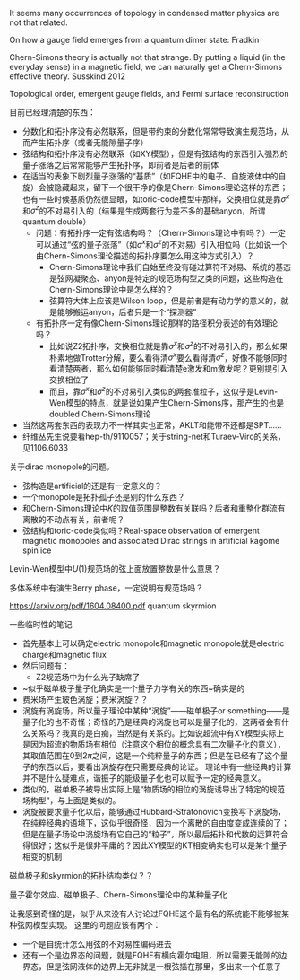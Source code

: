 It seems many occurrences of topology in condensed matter physics are not that related.

On how a gauge field emerges from a quantum dimer state: Fradkin 

Chern-Simons theory is actually not that strange. By putting a liquid (in the everyday sense) in a magnetic field, 
we can naturally get a Chern-Simons effective theory. Susskind 2012

Topological order, emergent gauge fields, and Fermi surface reconstruction

目前已经理清楚的东西：
- 分数化和拓扑序没有必然联系，但是带约束的分数化常常导致演生规范场，从而产生拓扑序（或者无能隙量子序）
- 弦结构和拓扑序没有必然联系（如XY模型），但是有弦结构的东西引入强烈的量子涨落之后常常能够产生拓扑序，即前者是后者的前体
- 在适当的表象下剧烈量子涨落的“基质”（如FQHE中的电子、自旋液体中的自旋）会被隐藏起来，留下一个很干净的像是Chern-Simons理论这样的东西；也有一些时候基质仍然很显眼，如toric-code模型中那样，交换相位就是靠$\sigma^x$和$\sigma^z$的不对易引入的（结果是生成两套行为差不多的基础anyon，所谓quantum double）
  - 问题：有拓扑序一定有弦结构吗？（Chern-Simons理论中有吗？）一定可以通过“弦的量子涨落”（如$\sigma^x$和$\sigma^z$的不对易）引入相位吗（比如说一个由Chern-Simons理论描述的拓扑序要怎么用这种方式引入）？
    - Chern-Simons理论中我们自始至终没有碰过算符不对易、系统的基态是弦网凝聚态、anyon是特定的规范场构型之类的问题，这些构造在Chern-Simons理论中是怎么样的？
    - 弦算符大体上应该是Wilson loop，但是前者是有动力学的意义的，就是能够搬运anyon，后者只是一个“探测器”
  - 有拓扑序一定有像Chern-Simons理论那样的路径积分表述的有效理论吗？
    - 比如说Z2拓扑序，交换相位就是靠$\sigma^x$和$\sigma^z$的不对易引入的，那么如果朴素地做Trotter分解，要么看得清$\sigma^x$要么看得清$\sigma^z$，好像不能够同时看清楚两者，那么如何能够同时看清楚e激发和m激发呢？更别提引入交换相位了
    - 而且，靠$\sigma^x$和$\sigma^z$的不对易引入类似的两套准粒子，这似乎是Levin-Wen模型的特点，就是说如果产生Chern-Simons序，那产生的也是doubled Chern-Simons理论
- 当然这两套东西的表现力不一样其实也正常，AKLT和能带不还都是SPT……
- 纤维丛先生说要看hep-th/9110057；关于string-net和Turaev-Viro的关系，见1106.6033

关于dirac monopole的问题。
- 弦构造是artificial的还是有一定意义的？
- 一个monopole是拓扑孤子还是别的什么东西？
- 和Chern-Simons理论中$K$的取值范围是整数有关联吗？后者和重整化群流有离散的不动点有关，前者呢？
- 弦结构和toric-code类似吗？Real-space observation of emergent magnetic monopoles and associated Dirac strings in artificial kagome spin ice

Levin-Wen模型中$U(1)$规范场的弦上面放置整数是什么意思？

多体系统中有演生Berry phase，一定说明有规范场吗？

https://arxiv.org/pdf/1604.08400.pdf quantum skyrmion

一些临时性的笔记
- 首先基本上可以确定electric monopole和magnetic monopole就是electric charge和magnetic flux
- 然后问题有：
  - Z2规范场中为什么光子缺席了
- ~似乎磁单极子量子化确实是一个量子力学有关的东西~确实是的
- 费米场产生玻色涡旋；费米涡旋？？
- 涡旋有涡旋场，所以量子理论中某种“涡旋”——磁单极子or something——是量子化的也不奇怪；奇怪的乃是经典的涡旋也可以是量子化的，这两者会有什么关系吗？我真的是白痴，当然是有关系的。比如说超流中有XY模型实际上是因为超流的物质场有相位（注意这个相位的概念具有二次量子化的意义），其取值范围在0到$2\pi$之间，这是一个纯粹量子的东西；但是在已经有了这个量子的东西以后，要看出涡旋存在只需要经典的论证。
理论中有一些经典的计算并不是什么疑难点，谐振子的能级量子化也可以赋予一定的经典意义。
- 类似的，磁单极子被导出实际上是“物质场的相位的涡旋诱导出了特定的规范场构型”，与上面是类似的。
- 涡旋被要求量子化以后，能够通过Hubbard-Stratonovich变换写下涡旋场，在纯粹经典的语境下，这似乎很奇怪，因为一个离散的自由度变成连续的了；但是在量子场论中涡旋场有它自己的“粒子”，所以最后拓扑和代数的运算符合得很好；这似乎是很非平庸的？因此XY模型的KT相变确实也可以是某个量子相变的机制

磁单极子和skyrmion的拓扑结构类似？？

量子霍尔效应、磁单极子、Chern-Simons理论中的某种量子化

让我感到奇怪的是，似乎从来没有人讨论过FQHE这个最有名的系统能不能够被某种弦网模型实现。
这里的问题应该有两个：
- 一个是自统计怎么用弦的不对易性编码进去
- 还有一个是边界态的问题，就是FQHE有横向霍尔电阻，所以需要无能隙的边界态，但是弦网液体的边界上无非就是一根弦插在那里，多出来一个任意子
